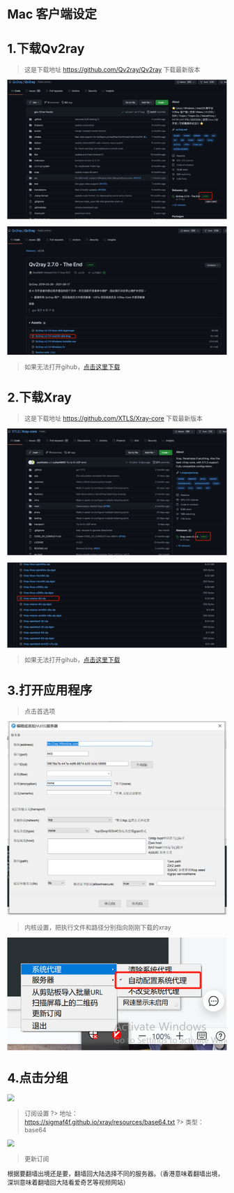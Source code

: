 # Mac 客户端设定

# 1.下载Qv2ray

> 这是下载地址 https://github.com/Qv2ray/Qv2ray 下载最新版本

![](../images/mac/1.png)

![](../images/mac/2.png)

> 如果无法打开gihub，[点击这里下载](../resources/Qv2ray-v2.7.0-macOS-x64.dmg)

# 2.下载Xray

> 这是下载地址 https://github.com/XTLS/Xray-core 下载最新版本

![](../images/mac/3.png)

![](../images/mac/4.png)

> 如果无法打开gihub，[点击这里下载](../resources/Xray-macos-64.dmg)

# 3.打开应用程序

> 点击首选项

![](../images/windows/5.png)

> 内核设置，把执行文件和路径分别指向刚刚下载的xray

![](../images/windows/6.png)

# 4.点击分组

![](../images/windows/7.png)

> 订阅设置
?> 地址：  https://sigmaf4f.github.io/xray/resources/base64.txt
?> 类型：  base64

![](../images/windows/8.png)

> 更新订阅

根据要翻墙出境还是要，翻墙回大陆选择不同的服务器。（香港意味着翻墙出境，深圳意味着翻墙回大陆看爱奇艺等视频网站）

